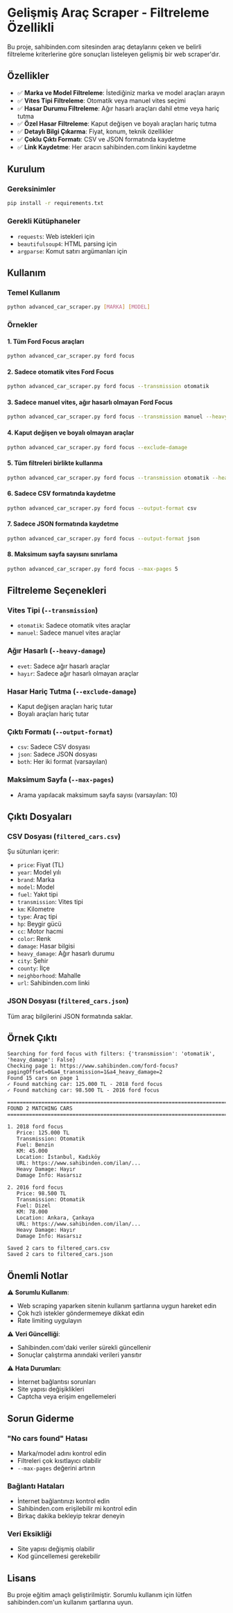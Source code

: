 # Gelişmiş Araç Scraper - Filtreleme Özellikli

Bu proje, sahibinden.com sitesinden araç detaylarını çeken ve belirli filtreleme kriterlerine göre sonuçları listeleyen gelişmiş bir web scraper'dır.

## Özellikler

- ✅ **Marka ve Model Filtreleme**: İstediğiniz marka ve model araçları arayın
- ✅ **Vites Tipi Filtreleme**: Otomatik veya manuel vites seçimi
- ✅ **Hasar Durumu Filtreleme**: Ağır hasarlı araçları dahil etme veya hariç tutma
- ✅ **Özel Hasar Filtreleme**: Kaput değişen ve boyalı araçları hariç tutma
- ✅ **Detaylı Bilgi Çıkarma**: Fiyat, konum, teknik özellikler
- ✅ **Çoklu Çıktı Formatı**: CSV ve JSON formatında kaydetme
- ✅ **Link Kaydetme**: Her aracın sahibinden.com linkini kaydetme

## Kurulum

### Gereksinimler
```bash
pip install -r requirements.txt
```

### Gerekli Kütüphaneler
- `requests`: Web istekleri için
- `beautifulsoup4`: HTML parsing için
- `argparse`: Komut satırı argümanları için

## Kullanım

### Temel Kullanım
```bash
python advanced_car_scraper.py [MARKA] [MODEL]
```

### Örnekler

#### 1. Tüm Ford Focus araçları
```bash
python advanced_car_scraper.py ford focus
```

#### 2. Sadece otomatik vites Ford Focus
```bash
python advanced_car_scraper.py ford focus --transmission otomatik
```

#### 3. Sadece manuel vites, ağır hasarlı olmayan Ford Focus
```bash
python advanced_car_scraper.py ford focus --transmission manuel --heavy-damage hayır
```

#### 4. Kaput değişen ve boyalı olmayan araçlar
```bash
python advanced_car_scraper.py ford focus --exclude-damage
```

#### 5. Tüm filtreleri birlikte kullanma
```bash
python advanced_car_scraper.py ford focus --transmission otomatik --heavy-damage hayır --exclude-damage
```

#### 6. Sadece CSV formatında kaydetme
```bash
python advanced_car_scraper.py ford focus --output-format csv
```

#### 7. Sadece JSON formatında kaydetme
```bash
python advanced_car_scraper.py ford focus --output-format json
```

#### 8. Maksimum sayfa sayısını sınırlama
```bash
python advanced_car_scraper.py ford focus --max-pages 5
```

## Filtreleme Seçenekleri

### Vites Tipi (`--transmission`)
- `otomatik`: Sadece otomatik vites araçlar
- `manuel`: Sadece manuel vites araçlar

### Ağır Hasarlı (`--heavy-damage`)
- `evet`: Sadece ağır hasarlı araçlar
- `hayır`: Sadece ağır hasarlı olmayan araçlar

### Hasar Hariç Tutma (`--exclude-damage`)
- Kaput değişen araçları hariç tutar
- Boyalı araçları hariç tutar

### Çıktı Formatı (`--output-format`)
- `csv`: Sadece CSV dosyası
- `json`: Sadece JSON dosyası
- `both`: Her iki format (varsayılan)

### Maksimum Sayfa (`--max-pages`)
- Arama yapılacak maksimum sayfa sayısı (varsayılan: 10)

## Çıktı Dosyaları

### CSV Dosyası (`filtered_cars.csv`)
Şu sütunları içerir:
- `price`: Fiyat (TL)
- `year`: Model yılı
- `brand`: Marka
- `model`: Model
- `fuel`: Yakıt tipi
- `transmission`: Vites tipi
- `km`: Kilometre
- `type`: Araç tipi
- `hp`: Beygir gücü
- `cc`: Motor hacmi
- `color`: Renk
- `damage`: Hasar bilgisi
- `heavy_damage`: Ağır hasarlı durumu
- `city`: Şehir
- `county`: İlçe
- `neighborhood`: Mahalle
- `url`: Sahibinden.com linki

### JSON Dosyası (`filtered_cars.json`)
Tüm araç bilgilerini JSON formatında saklar.

## Örnek Çıktı

```
Searching for ford focus with filters: {'transmission': 'otomatik', 'heavy_damage': False}
Checking page 1: https://www.sahibinden.com/ford-focus?pagingOffset=0&a4_transmission=1&a4_heavy_damage=2
Found 15 cars on page 1
✓ Found matching car: 125.000 TL - 2018 ford focus
✓ Found matching car: 98.500 TL - 2016 ford focus

================================================================================
FOUND 2 MATCHING CARS
================================================================================

1. 2018 ford focus
   Price: 125.000 TL
   Transmission: Otomatik
   Fuel: Benzin
   KM: 45.000
   Location: İstanbul, Kadıköy
   URL: https://www.sahibinden.com/ilan/...
   Heavy Damage: Hayır
   Damage Info: Hasarsız

2. 2016 ford focus
   Price: 98.500 TL
   Transmission: Otomatik
   Fuel: Dizel
   KM: 78.000
   Location: Ankara, Çankaya
   URL: https://www.sahibinden.com/ilan/...
   Heavy Damage: Hayır
   Damage Info: Hasarsız

Saved 2 cars to filtered_cars.csv
Saved 2 cars to filtered_cars.json
```

## Önemli Notlar

⚠️ **Sorumlu Kullanım**: 
- Web scraping yaparken sitenin kullanım şartlarına uygun hareket edin
- Çok hızlı istekler göndermemeye dikkat edin
- Rate limiting uygulayın

⚠️ **Veri Güncelliği**: 
- Sahibinden.com'daki veriler sürekli güncellenir
- Sonuçlar çalıştırma anındaki verileri yansıtır

⚠️ **Hata Durumları**: 
- İnternet bağlantısı sorunları
- Site yapısı değişiklikleri
- Captcha veya erişim engellemeleri

## Sorun Giderme

### "No cars found" Hatası
- Marka/model adını kontrol edin
- Filtreleri çok kısıtlayıcı olabilir
- `--max-pages` değerini artırın

### Bağlantı Hataları
- İnternet bağlantınızı kontrol edin
- Sahibinden.com erişilebilir mi kontrol edin
- Birkaç dakika bekleyip tekrar deneyin

### Veri Eksikliği
- Site yapısı değişmiş olabilir
- Kod güncellemesi gerekebilir

## Lisans

Bu proje eğitim amaçlı geliştirilmiştir. Sorumlu kullanım için lütfen sahibinden.com'un kullanım şartlarına uyun.

